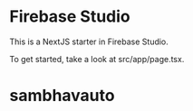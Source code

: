 # Firebase Studio

This is a NextJS starter in Firebase Studio.

To get started, take a look at src/app/page.tsx.
# sambhavauto
